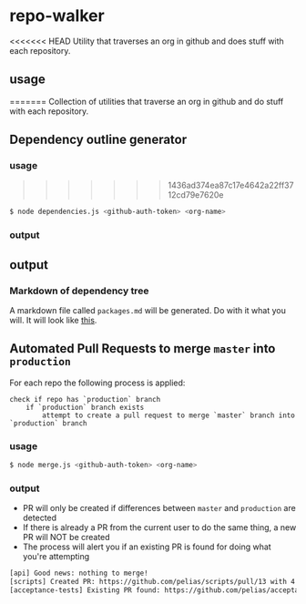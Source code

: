 # repo-walker

<<<<<<< HEAD
Utility that traverses an org in github and does stuff with each repository. 

## usage
=======
Collection of utilities that traverse an org in github and do stuff with each repository. 

## Dependency outline generator

### usage
>>>>>>> 1436ad374ea87c17e4642a22ff3712cd79e7620e

```bash
$ node dependencies.js <github-auth-token> <org-name>
```

### output

## output
 
### Markdown of dependency tree

A markdown file called `packages.md` will be generated. Do with it what you will.
It will look like [this](https://github.com/pelias/pelias/blob/master/package_outline.md).


## Automated Pull Requests to merge `master` into `production`

For each repo the following process is applied:

```
check if repo has `production` branch
    if `production` branch exists
        attempt to create a pull request to merge `master` branch into `production` branch
```

### usage 

```bash
$ node merge.js <github-auth-token> <org-name>
```

### output

* PR will only be created if differences between `master` and `production` are detected
* If there is already a PR from the current user to do the same thing, a new PR will NOT be created
* The process will alert you if an existing PR is found for doing what you're attempting

```bash
[api] Good news: nothing to merge!
[scripts] Created PR: https://github.com/pelias/scripts/pull/13 with 4 commits [30 add / 22 del / 3 files]
[acceptance-tests] Existing PR found: https://github.com/pelias/acceptance-tests/pull/162
```
